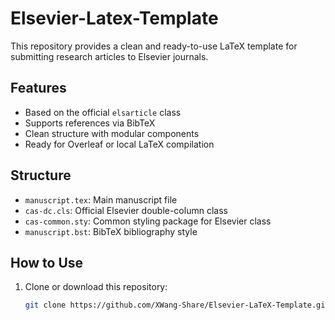 # Elsevier-Latex-Template
This repository provides a clean and ready-to-use LaTeX template for submitting research articles to Elsevier journals.

## Features

- Based on the official `elsarticle` class
- Supports references via BibTeX
- Clean structure with modular components
- Ready for Overleaf or local LaTeX compilation

## Structure

- `manuscript.tex`: Main manuscript file
- `cas-dc.cls`: Official Elsevier double-column class
- `cas-common.sty`: Common styling package for Elsevier class
- `manuscript.bst`: BibTeX bibliography style

## How to Use

1. Clone or download this repository:
   ```bash
   git clone https://github.com/XWang-Share/Elsevier-LaTeX-Template.git
